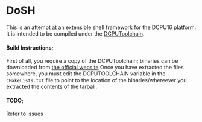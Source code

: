 DoSH
====

This is an attempt at an extensible shell framework for the DCPU16 platform.
It is intended to be compiled under the [DCPUToolchain](http://github.com/DCPUTeam/DCPUToolchain).


#### Build Instructions;
First of all, you require a copy of the DCPUToolchain; binaries can be downloaded from [the official website](http://DCPUToolcha.in)
Once you have extracted the files somewhere, you must edit the DCPUTOOLCHAIN variable in the ```CMakeLists.txt``` file to point to the location of the binaries/whereever you extracted the contents of the tarball.



#### TODO;
Refer to issues
